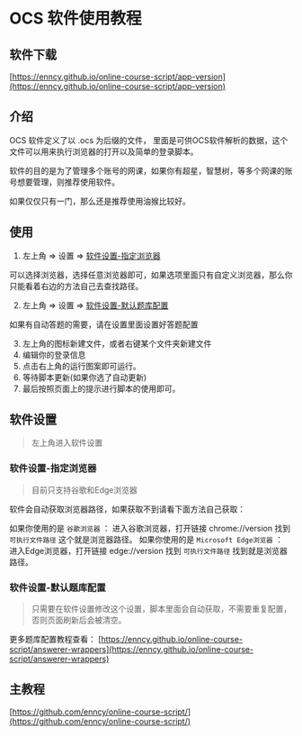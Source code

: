 # OCS 软件使用教程

## 软件下载
 
[https://enncy.github.io/online-course-script/app-version](https://enncy.github.io/online-course-script/app-version)

## 介绍

OCS 软件定义了以 .ocs 为后缀的文件， 里面是可供OCS软件解析的数据，这个文件可以用来执行浏览器的打开以及简单的登录脚本。

软件的目的是为了管理多个账号的网课，如果你有超星，智慧树，等多个网课的账号想要管理，则推荐使用软件。

如果仅仅只有一门，那么还是推荐使用油猴比较好。

## 使用

1. 左上角 => 设置 => [软件设置-指定浏览器](#软件设置-指定浏览器)

可以选择浏览器，选择任意浏览器即可，如果选项里面只有自定义浏览器，那么你只能看着右边的方法自己去查找路径。

2. 左上角 => 设置 => [软件设置-默认题库配置](#软件设置-默认题库配置)

如果有自动答题的需要，请在设置里面设置好答题配置

3. 左上角的图标新建文件，或者右键某个文件夹新建文件
4. 编辑你的登录信息
5. 点击右上角的运行图案即可运行。
6. 等待脚本更新(如果你选了自动更新)
7. 最后按照页面上的提示进行脚本的使用即可。

## 软件设置

> 左上角进入软件设置

### 软件设置-指定浏览器

> 目前只支持谷歌和Edge浏览器

软件会自动获取浏览器路径，如果获取不到请看下面方法自己获取：

如果你使用的是 `谷歌浏览器` ： 进入谷歌浏览器，打开链接 chrome://version   找到 `可执行文件路径` 这个就是浏览器路径。
如果你使用的是 `Microsoft Edge浏览器` ： 进入Edge浏览器，打开链接 edge://version  找到 `可执行文件路径` 找到就是浏览器路径。

### 软件设置-默认题库配置

>  只需要在软件设置修改这个设置，脚本里面会自动获取，不需要重复配置，否则页面刷新后会被清空。

更多题库配置教程查看： [https://enncy.github.io/online-course-script/answerer-wrappers](https://enncy.github.io/online-course-script/answerer-wrappers)

## 主教程

[https://github.com/enncy/online-course-script/](https://github.com/enncy/online-course-script/)

